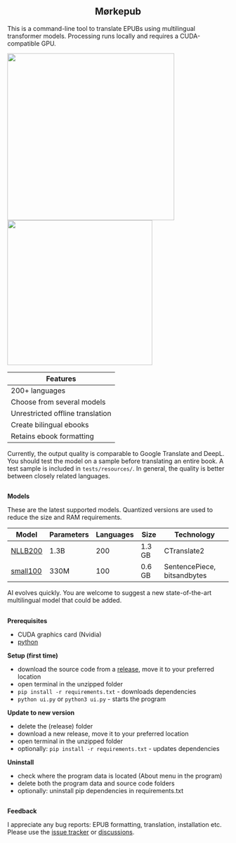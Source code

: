 <h2 align="center">Mørkepub</h2>

This is a command-line tool to translate EPUBs using multilingual transformer models.
Processing runs locally and requires a CUDA-compatible GPU.

<img src="https://github.com/user-attachments/assets/dadf0c1e-72cd-48ac-bdc0-cf44ff625080" width="380px"/>

<img src="https://github.com/user-attachments/assets/70fb0e42-238e-457f-9cae-491101213a4e" width="330px"/>

| Features  |
| ------------- |
| 200+ languages  |
| Choose from several models |
| Unrestricted offline translation  |
| Create bilingual ebooks  |
| Retains ebook formatting |

Currently, the output quality is comparable to Google Translate and DeepL.
You should test the model on a sample before translating an entire book.
A test sample is included in `tests/resources/`. 
In general, the quality is better between closely related languages.

##

**Models**

These are the latest supported models. Quantized versions are used to reduce the size and RAM requirements.

| Model  | Parameters | Languages | Size | Technology |
| -------------|-------------|-------------|-------------|-------------|
| [NLLB200](https://huggingface.co/facebook/nllb-200-distilled-1.3B)  | 1.3B | 200 | 1.3 GB |  CTranslate2
| [small100](https://huggingface.co/alirezamsh/small100) | 330M | 100 | 0.6 GB | SentencePiece, bitsandbytes

AI evolves quickly. You are welcome to suggest a new state-of-the-art multilingual model that could be added.

##

**Prerequisites**
- CUDA graphics card (Nvidia)
- [python](https://www.python.org/downloads/)

**Setup (first time)**
- download the source code from a [release](https://github.com/BLCK-B/Moerkepub/releases), move it to your preferred location
- open terminal in the unzipped folder
- `pip install -r requirements.txt` - downloads dependencies
- `python ui.py` or `python3 ui.py` - starts the program

**Update to new version**
- delete the (release) folder
- download a new release, move it to your preferred location
- open terminal in the unzipped folder
- optionally: `pip install -r requirements.txt` - updates dependencies

**Uninstall**
- check where the program data is located (About menu in the program)
- delete both the program data and source code folders
- optionally: uninstall pip dependencies in requirements.txt

##

**Feedback**

I appreciate any bug reports: EPUB formatting, translation, installation etc.
Please use the [issue tracker](https://github.com/BLCK-B/Moerkepub/issues) or [discussions](https://github.com/BLCK-B/Moerkepub/discussions).
